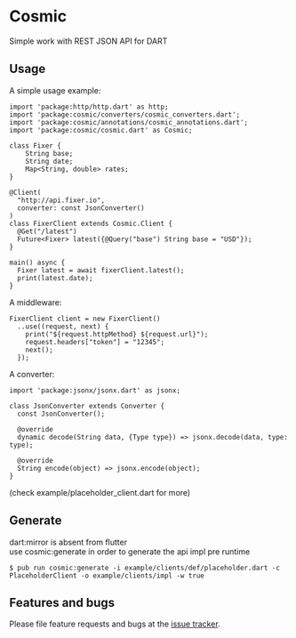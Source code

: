 # Cosmic

Simple work with REST JSON API for DART

## Usage

A simple usage example:  

    import 'package:http/http.dart' as http;
    import 'package:cosmic/converters/cosmic_converters.dart';
    import 'package:cosmic/annotations/cosmic_annotations.dart';
    import 'package:cosmic/cosmic.dart' as Cosmic;   
      
    class Fixer {
        String base;
        String date;
        Map<String, double> rates;
    }
      
    @Client(
      "http://api.fixer.io", 
      converter: const JsonConverter()
    )
    class FixerClient extends Cosmic.Client {
      @Get("/latest")
      Future<Fixer> latest({@Query("base") String base = "USD"});
    }   
      
    main() async {
      Fixer latest = await fixerClient.latest();
      print(latest.date);
    }
    
A middleware:

    FixerClient client = new FixerClient()
      ..use((request, next) {
        print("${request.httpMethod} ${request.url}");
        request.headers["token"] = "12345";
        next();
      });
      
A converter:

    import 'package:jsonx/jsonx.dart' as jsonx;
    
    class JsonConverter extends Converter {
      const JsonConverter();
    
      @override
      dynamic decode(String data, {Type type}) => jsonx.decode(data, type: type);
    
      @override
      String encode(object) => jsonx.encode(object);
    }
    
(check example/placeholder_client.dart for more)

## Generate
dart:mirror is absent from flutter   
use cosmic:generate in order to generate the api impl pre runtime  

    $ pub run cosmic:generate -i example/clients/def/placeholder.dart -c PlaceholderClient -o example/clients/impl -w true

## Features and bugs

Please file feature requests and bugs at the [issue tracker][tracker].

[tracker]: https://gitlab.com/idan-aizik-nissim/dart-cosmic/issues
